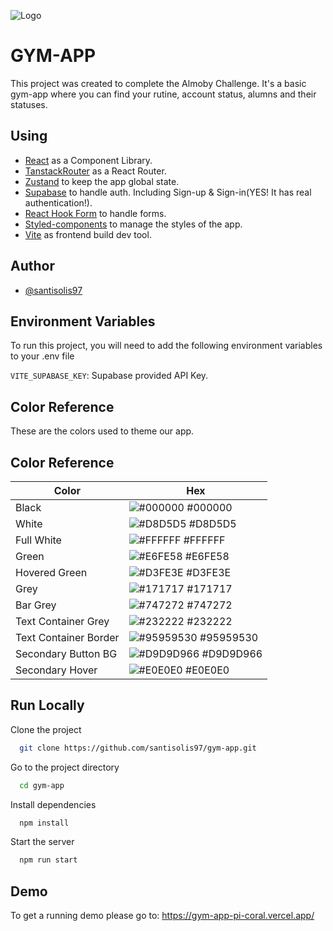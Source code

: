 ![Logo](https://i.ibb.co/wrqYgHX/Vector-1.png)

# GYM-APP

This project was created to complete the Almoby Challenge. It's a basic gym-app where you can find your rutine, account status, alumns and their statuses.

## Using

- [React](https://es.react.dev/) as a Component Library.
- [TanstackRouter](https://tanstack.com/router/latest) as a React Router.
- [Zustand](https://zustand.docs.pmnd.rs/getting-started/introduction) to keep the app global state.
- [Supabase](https://supabase.com/) to handle auth. Including Sign-up & Sign-in(YES! It has real authentication!).
- [React Hook Form](https://www.react-hook-form.com/) to handle forms.
- [Styled-components](https://styled-components.com/) to manage the styles of the app.
- [Vite](https://vite.dev/) as frontend build dev tool.

## Author

- [@santisolis97](https://www.github.com/santisolis97)

## Environment Variables

To run this project, you will need to add the following environment variables to your .env file

`VITE_SUPABASE_KEY`: Supabase provided API Key.

## Color Reference

These are the colors used to theme our app.

## Color Reference

| Color                 | Hex                                                                    |
| --------------------- | ---------------------------------------------------------------------- |
| Black                 | ![#000000](https://via.placeholder.com/10/000000?text=+) #000000       |
| White                 | ![#D8D5D5](https://via.placeholder.com/10/D8D5D5?text=+) #D8D5D5       |
| Full White            | ![#FFFFFF](https://via.placeholder.com/10/FFFFFF?text=+) #FFFFFF       |
| Green                 | ![#E6FE58](https://via.placeholder.com/10/E6FE58?text=+) #E6FE58       |
| Hovered Green         | ![#D3FE3E](https://via.placeholder.com/10/D3FE3E?text=+) #D3FE3E       |
| Grey                  | ![#171717](https://via.placeholder.com/10/171717?text=+) #171717       |
| Bar Grey              | ![#747272](https://via.placeholder.com/10/747272?text=+) #747272       |
| Text Container Grey   | ![#232222](https://via.placeholder.com/10/232222?text=+) #232222       |
| Text Container Border | ![#95959530](https://via.placeholder.com/10/95959530?text=+) #95959530 |
| Secondary Button BG   | ![#D9D9D966](https://via.placeholder.com/10/D9D9D966?text=+) #D9D9D966 |
| Secondary Hover       | ![#E0E0E0](https://via.placeholder.com/10/E0E0E0?text=+) #E0E0E0       |

## Run Locally

Clone the project

```bash
  git clone https://github.com/santisolis97/gym-app.git
```

Go to the project directory

```bash
  cd gym-app
```

Install dependencies

```bash
  npm install
```

Start the server

```bash
  npm run start
```

## Demo

To get a running demo please go to: https://gym-app-pi-coral.vercel.app/
